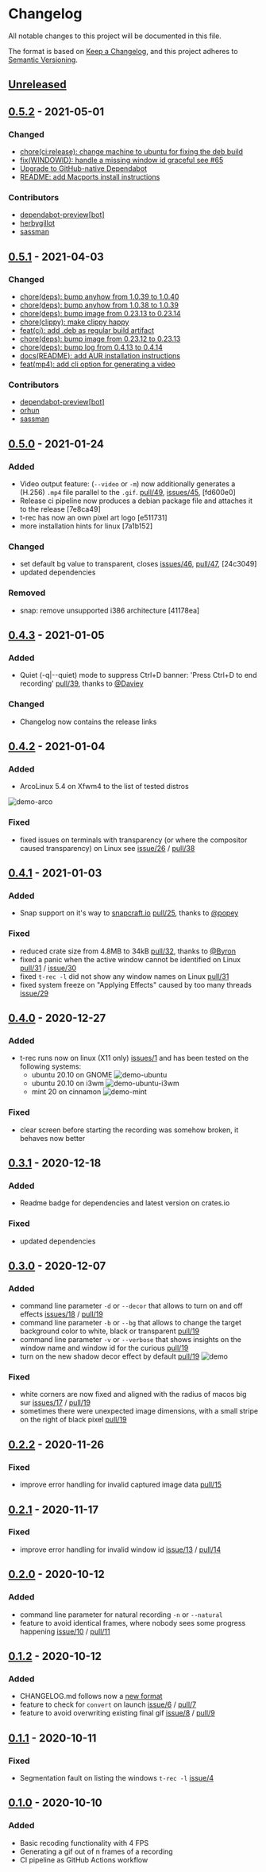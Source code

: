 # Changelog
All notable changes to this project will be documented in this file.

The format is based on [Keep a Changelog](https://keepachangelog.com/en/1.0.0/),
and this project adheres to [Semantic Versioning](https://semver.org/spec/v2.0.0.html).

## [Unreleased]

## [0.5.2] - 2021-05-01
### Changed
- [chore(ci:release): change machine to ubuntu for fixing the deb build](https://github.com/sassman/t-rec-rs/pull/67)
- [fix(WINDOWID): handle a missing window id graceful see #65](https://github.com/sassman/t-rec-rs/pull/66)
- [Upgrade to GitHub-native Dependabot](https://github.com/sassman/t-rec-rs/pull/64)
- [README: add Macports install instructions](https://github.com/sassman/t-rec-rs/pull/63)

### Contributors
- [dependabot-preview[bot]](https://github.com/apps/dependabot-preview)
- [herbygillot](https://github.com/herbygillot)
- [sassman](https://github.com/sassman)

## [0.5.1] - 2021-04-03
### Changed
- [chore(deps): bump anyhow from 1.0.39 to 1.0.40](https://github.com/sassman/t-rec-rs/pull/60)
- [chore(deps): bump anyhow from 1.0.38 to 1.0.39](https://github.com/sassman/t-rec-rs/pull/59)
- [chore(deps): bump image from 0.23.13 to 0.23.14](https://github.com/sassman/t-rec-rs/pull/58)
- [chore(clippy): make clippy happy](https://github.com/sassman/t-rec-rs/pull/56)
- [feat(ci): add .deb as regular build artifact](https://github.com/sassman/t-rec-rs/pull/54)
- [chore(deps): bump image from 0.23.12 to 0.23.13](https://github.com/sassman/t-rec-rs/pull/53)
- [chore(deps): bump log from 0.4.13 to 0.4.14](https://github.com/sassman/t-rec-rs/pull/52)
- [docs(README): add AUR installation instructions](https://github.com/sassman/t-rec-rs/pull/50)
- [feat(mp4): add cli option for generating a video](https://github.com/sassman/t-rec-rs/pull/49)

### Contributors
- [dependabot-preview[bot]](https://github.com/apps/dependabot-preview)
- [orhun](https://github.com/orhun)
- [sassman](https://github.com/sassman)

## [0.5.0] - 2021-01-24
### Added
- Video output feature: (`--video` or `-m`) now additionally generates a (H.256) `.mp4` file parallel to the `.gif`. [pull/49](https://github.com/sassman/t-rec-rs/pull/49), [issues/45](https://github.com/sassman/t-rec-rs/issues/45), [fd600e0]
- Release ci pipeline now produces a debian package file and attaches it to the release [7e8ca49]
- t-rec has now an own pixel art logo [e511731]
- more installation hints for linux [7a1b152]
### Changed
- set default bg value to transparent, closes [issues/46](https://github.com/sassman/t-rec-rs/issues/46), [pull/47](https://github.com/sassman/t-rec-rs/pull/47), [24c3049]
- updated dependencies
### Removed
- snap: remove unsupported i386 architecture [41178ea]

## [0.4.3] - 2021-01-05
### Added
- Quiet (-q|--quiet) mode to suppress Ctrl+D banner: 'Press Ctrl+D to end recording' [pull/39](https://github.com/sassman/t-rec-rs/pull/39), thanks to [@Daviey](https://github.com/Daviey)
### Changed
- Changelog now contains the release links

## [0.4.2] - 2021-01-04
### Added
- ArcoLinux 5.4 on Xfwm4 to the list of tested distros

![demo-arco](./docs/demo-arco-xfwm4.gif)

### Fixed
- fixed issues on terminals with transparency (or where the compositor caused transparency) on Linux see [issue/26](https://github.com/sassman/t-rec-rs/issues/26) / [pull/38](https://github.com/sassman/t-rec-rs/pull/38)

## [0.4.1] - 2021-01-03
### Added
- Snap support on it's way to [snapcraft.io](https://snapcraft.io/t-rec) [pull/25], thanks to [@popey](https://github.com/popey)
### Fixed
- reduced crate size from 4.8MB to 34kB [pull/32], thanks to [@Byron](https://github.com/Byron)
- fixed a panic when the active window cannot be identified on Linux [pull/31] / [issue/30]
- fixed `t-rec -l` did not show any window names on Linux [pull/31]
- fixed system freeze on "Applying Effects" caused by too many threads [issue/29]

[pull/32]: https://github.com/sassman/t-rec-rs/pull/32
[pull/31]: https://github.com/sassman/t-rec-rs/pull/31
[pull/25]: https://github.com/sassman/t-rec-rs/pull/25
[issue/30]: https://github.com/sassman/t-rec-rs/issues/30
[issue/29]: https://github.com/sassman/t-rec-rs/issues/29

## [0.4.0] - 2020-12-27
### Added
- t-rec runs now on linux (X11 only) [issues/1] and has been tested on the following systems:
  - ubuntu 20.10 on GNOME ![demo-ubuntu](./docs/demo-ubuntu.gif)
  - ubuntu 20.10 on i3wm ![demo-ubuntu-i3wm](./docs/demo-ubuntu-i3wm.gif)
  - mint 20 on cinnamon ![demo-mint](./docs/demo-mint.gif)
  
[issues/1]: https://github.com/sassman/t-rec-rs/issues/1

### Fixed
- clear screen before starting the recording was somehow broken, it behaves now better

## [0.3.1] - 2020-12-18
### Added
- Readme badge for dependencies and latest version on crates.io
### Fixed
- updated dependencies

## [0.3.0] - 2020-12-07
### Added
- command line parameter `-d` or `--decor` that allows to turn on and off effects [issues/18] / [pull/19]
- command line parameter `-b` or `--bg` that allows to change the target background color to white, black or transparent [pull/19]
- command line parameter `-v` or `--verbose` that shows insights on the window name and window id for the curious [pull/19]
- turn on the new shadow decor effect by default [pull/19]
![demo](./docs/demo-shadow.gif)

[pull/19]: https://github.com/sassman/t-rec-rs/pull/19
[issues/18]: https://github.com/sassman/t-rec-rs/issues/18

### Fixed
- white corners are now fixed and aligned with the radius of macos big sur [issues/17] / [pull/19]
- sometimes there were unexpected image dimensions, with a small stripe on the right of black pixel [pull/19]

[pull/19]: https://github.com/sassman/t-rec-rs/pull/19
[issues/17]: https://github.com/sassman/t-rec-rs/issues/17

## [0.2.2] - 2020-11-26
### Fixed
- improve error handling for invalid captured image data [pull/15]
  
[pull/15]: https://github.com/sassman/t-rec-rs/pull/15

## [0.2.1] - 2020-11-17
### Fixed
- improve error handling for invalid window id [issue/13] / [pull/14]
  
[issue/13]: https://github.com/sassman/t-rec-rs/issues/13
[pull/14]: https://github.com/sassman/t-rec-rs/pull/14

## [0.2.0] - 2020-10-12
### Added
- command line parameter for natural recording `-n` or `--natural`
- feature to avoid identical frames, where nobody sees some progress happening [issue/10] / [pull/11]
  
[issue/10]: https://github.com/sassman/t-rec-rs/issues/10
[pull/11]: https://github.com/sassman/t-rec-rs/pull/11

## [0.1.2] - 2020-10-12
### Added
- CHANGELOG.md follows now a [new format](https://keepachangelog.com/en/1.0.0/)
- feature to check for `convert` on launch [issue/6] / [pull/7]
- feature to avoid overwriting existing final gif [issue/8] / [pull/9]

[issue/6]: https://github.com/sassman/t-rec-rs/issues/6
[issue/8]: https://github.com/sassman/t-rec-rs/issues/8
[pull/7]: https://github.com/sassman/t-rec-rs/pull/7
[pull/9]: https://github.com/sassman/t-rec-rs/pull/9

## [0.1.1] - 2020-10-11
### Fixed
- Segmentation fault on listing the windows `t-rec -l` [issue/4]

## [0.1.0] - 2020-10-10
### Added
- Basic recoding functionality with 4 FPS
- Generating a gif out of n frames of a recording
- CI pipeline as GitHub Actions workflow

[issue/4]: https://github.com/sassman/t-rec-rs/issues/4

[Unreleased]: https://github.com/sassman/t-rec-rs/compare/v0.5.2...HEAD
[0.5.2]: https://github.com/sassman/t-rec-rs/compare/v0.5.2...v0.5.1
[0.5.1]: https://github.com/sassman/t-rec-rs/compare/v0.5.1...v0.5.0
[0.5.0]: https://github.com/sassman/t-rec-rs/compare/v0.5.0...v0.4.3
[0.4.3]: https://github.com/sassman/t-rec-rs/compare/v0.4.2...v0.4.3
[0.4.2]: https://github.com/sassman/t-rec-rs/compare/v0.4.1...v0.4.2
[0.4.1]: https://github.com/sassman/t-rec-rs/compare/v0.4.0...v0.4.1
[0.4.0]: https://github.com/sassman/t-rec-rs/compare/v0.3.1...v0.4.0
[0.3.1]: https://github.com/sassman/t-rec-rs/compare/v0.3.0...v0.3.1
[0.3.0]: https://github.com/sassman/t-rec-rs/compare/v0.2.2...v0.3.0
[0.2.2]: https://github.com/sassman/t-rec-rs/compare/v0.2.1...v0.2.2
[0.2.1]: https://github.com/sassman/t-rec-rs/compare/v0.2.0...v0.2.1
[0.2.0]: https://github.com/sassman/t-rec-rs/compare/v0.1.2...v0.2.0
[0.1.2]: https://github.com/sassman/t-rec-rs/compare/v0.1.1...v0.1.2
[0.1.1]: https://github.com/sassman/t-rec-rs/compare/v0.1.0...v0.1.1
[0.1.0]: https://github.com/sassman/t-rec-rs/compare/v0.1.0-beta.1...v0.1.0
[0.1.0-beta.1]: https://github.com/sassman/t-rec-rs/compare/v0.1.0-beta.1...v0.1.0
